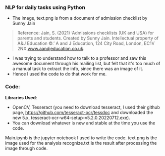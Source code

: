 
### NLP for daily tasks using Python
- The image, text.png is from a document of admission checklist by Sunny Jain
> Reference: Jain, S. (2021) ‘Admissions checklists (UK and USA) for parents and students. Created by Sunny Jain. Intellectual property of A&J Education ©.’ A and J Education, 124 City Road, London, EC1V 2NX www.aandjeducation.co.uk.
- I was trying to understand how to talk to a professor and saw this awesome document through his mailing list, but felt that it's too much of a manual task to extract the info, since there was an image of it.
- Hence I used the code to do that work for me.

### Code:

**Libraries Used**:
- OpenCV, Tesseract (you need to download tesseract, I used their github page, https://github.com/tesseract-ocr/tessdoc and downloaded the new 5.x, tesseract-ocr-w64-setup-v5.2.0.20220712.exe). 
- You can download whatever is new and stable at the time you use the code.

Main.ipynb is the jupyter notebook I used to write the code.
text.png is the image used for the analysis
recognize.txt is the result after processing the image through code.
